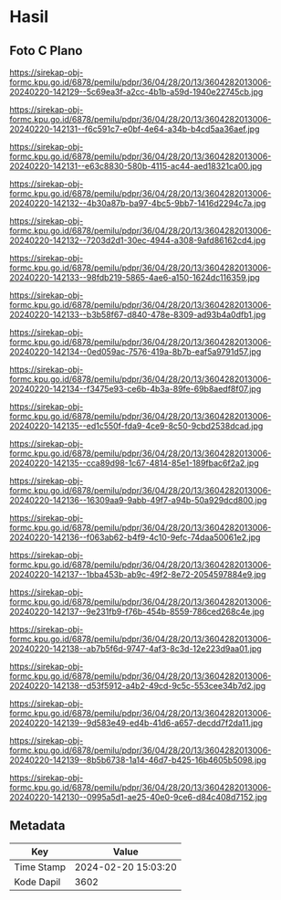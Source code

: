# Hasil

## Foto C Plano

https://sirekap-obj-formc.kpu.go.id/6878/pemilu/pdpr/36/04/28/20/13/3604282013006-20240220-142129--5c69ea3f-a2cc-4b1b-a59d-1940e22745cb.jpg

https://sirekap-obj-formc.kpu.go.id/6878/pemilu/pdpr/36/04/28/20/13/3604282013006-20240220-142131--f6c591c7-e0bf-4e64-a34b-b4cd5aa36aef.jpg

https://sirekap-obj-formc.kpu.go.id/6878/pemilu/pdpr/36/04/28/20/13/3604282013006-20240220-142131--e63c8830-580b-4115-ac44-aed18321ca00.jpg

https://sirekap-obj-formc.kpu.go.id/6878/pemilu/pdpr/36/04/28/20/13/3604282013006-20240220-142132--4b30a87b-ba97-4bc5-9bb7-1416d2294c7a.jpg

https://sirekap-obj-formc.kpu.go.id/6878/pemilu/pdpr/36/04/28/20/13/3604282013006-20240220-142132--7203d2d1-30ec-4944-a308-9afd86162cd4.jpg

https://sirekap-obj-formc.kpu.go.id/6878/pemilu/pdpr/36/04/28/20/13/3604282013006-20240220-142133--98fdb219-5865-4ae6-a150-1624dc116359.jpg

https://sirekap-obj-formc.kpu.go.id/6878/pemilu/pdpr/36/04/28/20/13/3604282013006-20240220-142133--b3b58f67-d840-478e-8309-ad93b4a0dfb1.jpg

https://sirekap-obj-formc.kpu.go.id/6878/pemilu/pdpr/36/04/28/20/13/3604282013006-20240220-142134--0ed059ac-7576-419a-8b7b-eaf5a9791d57.jpg

https://sirekap-obj-formc.kpu.go.id/6878/pemilu/pdpr/36/04/28/20/13/3604282013006-20240220-142134--f3475e93-ce6b-4b3a-89fe-69b8aedf8f07.jpg

https://sirekap-obj-formc.kpu.go.id/6878/pemilu/pdpr/36/04/28/20/13/3604282013006-20240220-142135--ed1c550f-fda9-4ce9-8c50-9cbd2538dcad.jpg

https://sirekap-obj-formc.kpu.go.id/6878/pemilu/pdpr/36/04/28/20/13/3604282013006-20240220-142135--cca89d98-1c67-4814-85e1-189fbac6f2a2.jpg

https://sirekap-obj-formc.kpu.go.id/6878/pemilu/pdpr/36/04/28/20/13/3604282013006-20240220-142136--16309aa9-9abb-49f7-a94b-50a929dcd800.jpg

https://sirekap-obj-formc.kpu.go.id/6878/pemilu/pdpr/36/04/28/20/13/3604282013006-20240220-142136--f063ab62-b4f9-4c10-9efc-74daa50061e2.jpg

https://sirekap-obj-formc.kpu.go.id/6878/pemilu/pdpr/36/04/28/20/13/3604282013006-20240220-142137--1bba453b-ab9c-49f2-8e72-2054597884e9.jpg

https://sirekap-obj-formc.kpu.go.id/6878/pemilu/pdpr/36/04/28/20/13/3604282013006-20240220-142137--9e231fb9-f76b-454b-8559-786ced268c4e.jpg

https://sirekap-obj-formc.kpu.go.id/6878/pemilu/pdpr/36/04/28/20/13/3604282013006-20240220-142138--ab7b5f6d-9747-4af3-8c3d-12e223d9aa01.jpg

https://sirekap-obj-formc.kpu.go.id/6878/pemilu/pdpr/36/04/28/20/13/3604282013006-20240220-142138--d53f5912-a4b2-49cd-9c5c-553cee34b7d2.jpg

https://sirekap-obj-formc.kpu.go.id/6878/pemilu/pdpr/36/04/28/20/13/3604282013006-20240220-142139--9d583e49-ed4b-41d6-a657-decdd7f2da11.jpg

https://sirekap-obj-formc.kpu.go.id/6878/pemilu/pdpr/36/04/28/20/13/3604282013006-20240220-142139--8b5b6738-1a14-46d7-b425-16b4605b5098.jpg

https://sirekap-obj-formc.kpu.go.id/6878/pemilu/pdpr/36/04/28/20/13/3604282013006-20240220-142130--0995a5d1-ae25-40e0-9ce6-d84c408d7152.jpg


## Metadata

| Key        | Value               |
| ---------- | ------------------- |
| Time Stamp | 2024-02-20 15:03:20 |
| Kode Dapil | 3602                |



